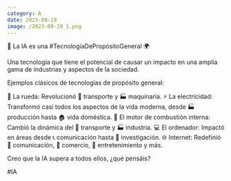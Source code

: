 ```yaml
--- 
category: A 
date: 2023-09-19 
image: /2023-09-19_1.png 
--- 
```


🤖 La IA es una #TecnologíaDePropósitoGeneral 🌍

Una tecnología que tiene el potencial de causar un impacto en una amplia gama de industrias y aspectos de la sociedad.

Ejemplos clásicos de tecnologías de propósito general:

🔘 La rueda: Revolucionó 🚗 transporte y 🏭 maquinaria.
⚡ La electricidad: Transformó casi todos los aspectos de la vida moderna, desde 🏭 producción hasta 🏠 vida doméstica.
🚗 El motor de combustión interna: Cambió la dinámica del 🚛 transporte y 🏭 industria.
💻 El ordenador: Impactó en áreas desde 📞 comunicación hasta 🔬 investigación.
🌐 Internet: Redefinió 📱 comunicación, 💼 comercio, 🎥 entretenimiento y más.

Creo que la IA supera a todos ellos, ¿qué pensáis?

#IA
